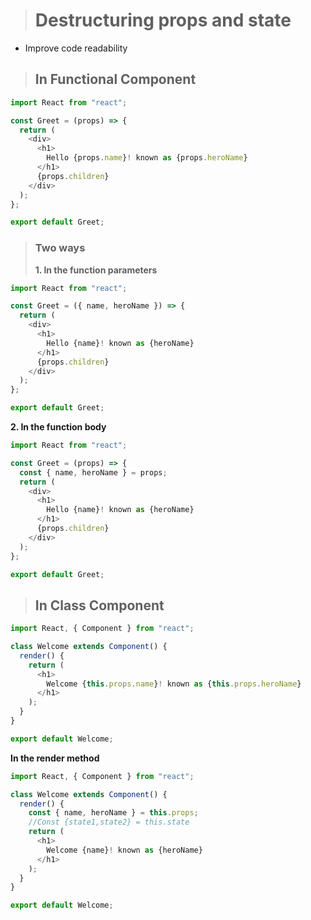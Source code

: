> # Destructuring props and state

- Improve code readability

> ## In Functional Component

```js
import React from "react";

const Greet = (props) => {
  return (
    <div>
      <h1>
        Hello {props.name}! known as {props.heroName}
      </h1>
      {props.children}
    </div>
  );
};

export default Greet;
```

> ### Two ways
>
> **1. In the function parameters**

```js
import React from "react";

const Greet = ({ name, heroName }) => {
  return (
    <div>
      <h1>
        Hello {name}! known as {heroName}
      </h1>
      {props.children}
    </div>
  );
};

export default Greet;
```

**2. In the function body**

```js
import React from "react";

const Greet = (props) => {
  const { name, heroName } = props;
  return (
    <div>
      <h1>
        Hello {name}! known as {heroName}
      </h1>
      {props.children}
    </div>
  );
};

export default Greet;
```

> ## In Class Component

```js
import React, { Component } from "react";

class Welcome extends Component() {
  render() {
    return (
      <h1>
        Welcome {this.props.name}! known as {this.props.heroName}
      </h1>
    );
  }
}

export default Welcome;
```

**In the render method**

```js
import React, { Component } from "react";

class Welcome extends Component() {
  render() {
    const { name, heroName } = this.props;
    //Const {state1,state2} = this.state
    return (
      <h1>
        Welcome {name}! known as {heroName}
      </h1>
    );
  }
}

export default Welcome;
```
